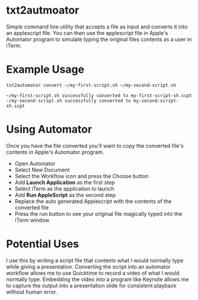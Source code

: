 # txt2autmoator

Simple command line utility that accepts a file as input and converts it into an applescript file. You can then use the applescript file in Apple's Automator program to simulate typing the original files contents as a user in iTerm.

# Example Usage
```
txt2automator convert ~/my-first-script.sh ~/my-second-script.sh

~/my-first-script.sh successfully converted to my-first-script-sh.scpt
~/my-second-script.sh successfully converted to my-second-script-sh.scpt
```
# Using Automator
Once you have the file converted you'll want to copy the converted file's contents in Apple's Automator program.
* Open Automator
* Select New Document
* Select the Workflow icon and press the Choose button
* Add **Launch Application** as the first step
* Select iTerm as the application to launch
* Add **Run AppleScript** as the second step
* Replace the auto generated Applescript with the contents of the converted file
* Press the run button to see your original file magically typed into the iTerm window

# Potential Uses
I use this by writing a script file that contents what I would normally type while giving a presentation. Converting the script into an automator workflow allows me to use Quicktime to record a video of what I would normally type. Embedding the video into a program like Keynote allows me to capture the output into a presentation slide for consistent playback without human error.